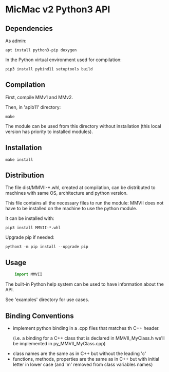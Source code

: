 MicMac v2 Python3 API
=====================


Dependencies
------------

As admin:

    apt install python3-pip doxygen

In the Python virtual environment used for compilation:

    pip3 install pybind11 setuptools build

Compilation
-----------

First, compile MMv1 and MMv2.

Then, in 'apib11' directory:

    make

The module can be used from this directory without installation (this local version has priority to installed modules).

Installation
------------

    make install

Distribution
------------

The file dist/MMVII-*.whl, created at compilation, can be distributed to machines with same OS, architecture and python version.

This file contains all the necessary files to run the module:
MMVII does not have to be installed on the machine to use the python module.

It can be installed with:

    pip3 install MMVII-*.whl

Upgrade pip if needed:

    python3 -m pip install --upgrade pip



Usage
-----

```python
    import MMVII
```

The built-in Python help system can be used to have information about the API.

See 'examples' directory for use cases.



Binding Conventions
-------------------
  - implement python binding in a .cpp files that matches th C++ header.<p> (i.e. a binding for a C++ class that is declared in MMVII_MyClass.h we'll be implemented in py_MMVII_MyClass.cpp)
  - class names are the same as in C++ but without the leading 'c'
  - functions, methods, properties are the same as in C++ but with initial letter in lower case (and 'm' removed from class variables names)

